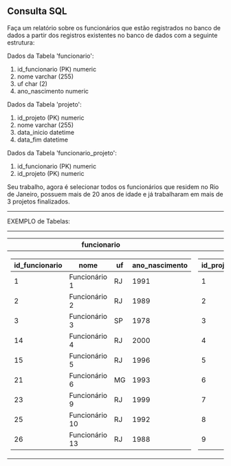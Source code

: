 ## Consulta SQL

Faça um relatório sobre os funcionários que estão registrados no banco de dados a partir dos registros existentes no banco de dados com a seguinte estrutura:

Dados da Tabela 'funcionario':

1. id_funcionario (PK)	    numeric	
2. nome	                    varchar (255)	
3. uf                       char (2)
4. ano_nascimento           numeric

Dados da Tabela 'projeto':

1. id_projeto (PK)	        numeric	
2. nome	                    varchar (255)
3. data_inicio              datetime
4. data_fim                 datetime

Dados da Tabela 'funcionario_projeto':

1. id_funcionario (PK)	    numeric	
2. id_projeto (PK)          numeric	


Seu trabalho, agora é selecionar todos os funcionários que residem no Rio de Janeiro, possuem mais de 20 anos de idade e já trabalharam em mais de 3 projetos finalizados.

**********
EXEMPLO de Tabelas:
**********
<table >
    <thead>
        <tr>
            <th>funcionario</th>
            <th>projeto</th>
            <th>funcionario_projeto</th>
        </tr>
    </thead>
    <tbody>
        <tr>
            <td>
                <table>
                    <thead>
                        <tr>
                            <th>id_funcionario</th>
                            <th>nome</th>
                            <th>uf</th>
                            <th>ano_nascimento</th>
                        </tr>
                    </thead>
                    <tbody>
                            <tr><td>1  </td><td>Funcionário 1  </td><td>RJ</td><td>1991</td></tr>
                            <tr><td>2  </td><td>Funcionário 2  </td><td>RJ</td><td>1989</td></tr>
                            <tr><td>3  </td><td>Funcionário 3  </td><td>SP</td><td>1978</td></tr>
                            <tr><td>14 </td><td>Funcionário 4  </td><td>RJ</td><td>2000</td></tr>
                            <tr><td>15 </td><td>Funcionário 5  </td><td>RJ</td><td>1996</td></tr>
                            <tr><td>21 </td><td>Funcionário 6  </td><td>MG</td><td>1993</td></tr>
                            <tr><td>23 </td><td>Funcionário 9  </td><td>RJ</td><td>1999</td></tr>
                            <tr><td>25 </td><td>Funcionário 10 </td><td>RJ</td><td>1992</td></tr>
                            <tr><td>26 </td><td>Funcionário 13 </td><td>RJ</td><td>1988</td></tr>
                    </tbody>
                </table>
            </td>
            <td>
                <table>
                    <thead>
                        <tr>
                            <th>id_projeto</th>
                            <th>nome</th>
                            <th>data_inicio</th>
                            <th>data_fim</th>
                        </tr>
                    </thead>
                    <tbody>
                            <tr><td>1  </td><td> Projeto 1  </td><td> 01/03/2010 </td><td> 01/09/2010</td></tr>
                            <tr><td>2  </td><td> Projeto 2  </td><td> 01/09/2011 </td><td> 01/09/2012</td></tr>
                            <tr><td>3  </td><td> Projeto 3  </td><td> 01/10/2012 </td><td> 01/02/2013</td></tr>
                            <tr><td>4  </td><td> Projeto 4  </td><td> 01/08/2012 </td><td> 01/03/2014</td></tr>
                            <tr><td>5  </td><td> Projeto 5  </td><td> 01/04/2013 </td><td> 01/12/2014</td></tr>
                            <tr><td>6  </td><td> Projeto 6  </td><td> 01/03/2015 </td><td> 01/09/2016</td></tr>
                            <tr><td>7  </td><td> Projeto 9  </td><td> 01/06/2015 </td><td> 01/09/2017</td></tr>
                            <tr><td>8  </td><td> Projeto 10 </td><td> 01/07/2016 </td><td>           </td></tr>
                            <tr><td>9  </td><td> Projeto 13 </td><td> 01/12/2017 </td><td>           </td></tr>
                    </tbody>
                </table>
            </td>
            <td>
                <table>
                    <thead>
                        <tr>
                            <th>id_funcionario</th>
                            <th>id_projeto</th>
                        </tr>
                    </thead>
                    <tbody>
                            <tr><td>1 </td><td> 2   </td> </tr>
                            <tr><td>1 </td><td> 1   </td> </tr>
                            <tr><td>1 </td><td> 3   </td> </tr>
                            <tr><td>1 </td><td> 4   </td> </tr>
                            <tr><td>2 </td><td> 1   </td> </tr>
                            <tr><td>3 </td><td> 1   </td> </tr>
                            <tr><td>4 </td><td> 1   </td> </tr>
                            <tr><td>3 </td><td> 4   </td> </tr>
                            <tr><td>2 </td><td> 3   </td> </tr>
                    </tbody>
                </table>
            </td>
        </tr>
    </tbody>
</table>

